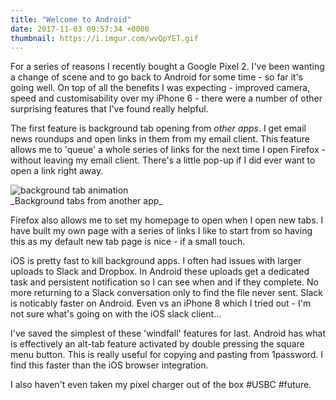 ```yaml
---
title: "Welcome to Android"
date: 2017-11-03 09:57:34 +0000
thumbnail: https://i.imgur.com/wvQpYET.gif
---
```


For a series of reasons I recently bought a Google Pixel 2. I've been wanting a
change of scene and to go back to Android for some time - so far it's going
well. On top of all the benefits I was expecting - improved camera, speed and
customisability over my iPhone 6 - there were a number of other surprising
features that I've found really helpful.

The first feature is background tab opening from _other apps_. I get email news
roundups and open links in them from my email client. This feature allows me to
'queue' a whole series of links for the next time I open Firefox - without
leaving my email client. There's a little pop-up if I did ever want to open a
link right away.

<img alt="background tab animation" style="max-width: 300px; display: block;" src="https://i.imgur.com/wvQpYET.gif">
_Background tabs from another app_

Firefox also allows me to set my homepage to open when I open new tabs. I have
built my own page with a series of links I like to start from so having this as
my default new tab page is nice - if a small touch.

iOS is pretty fast to kill background apps. I often had issues with larger
uploads to Slack and Dropbox. In Android these uploads get a dedicated task and
persistent notification so I can see when and if they complete. No more
returning to a Slack conversation only to find the file never sent. Slack is
noticably faster on Android. Even vs an iPhone 8 which I tried out - I'm not
sure what's going on with the iOS slack client...

I've saved the simplest of these 'windfall' features for last. Android has what
is effectively an alt-tab feature activated by double pressing the square menu
button. This is really useful for copying and pasting from 1password. I find
this faster than the iOS browser integration.

I also haven't even taken my pixel charger out of the box #USBC #future.
